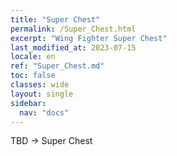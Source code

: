 ```yaml
---
title: "Super Chest"
permalink: /Super_Chest.html
excerpt: "Wing Fighter Super Chest"
last_modified_at: 2023-07-15
locale: en
ref: "Super_Chest.md"
toc: false
classes: wide
layout: single
sidebar:
  nav: "docs"
---
```


TBD -> Super Chest